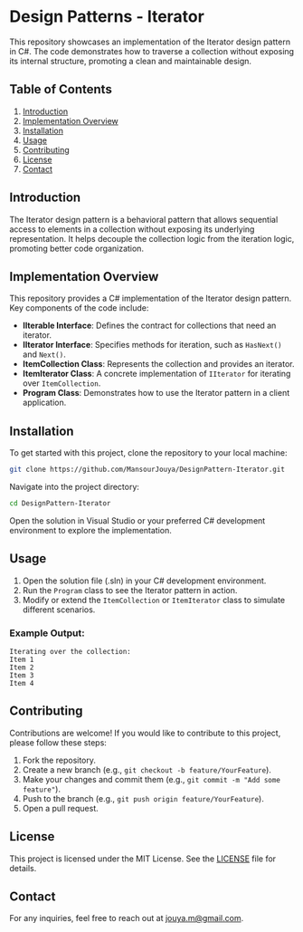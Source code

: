# Design Patterns - Iterator

This repository showcases an implementation of the Iterator design pattern in C#. The code demonstrates how to traverse a collection without exposing its internal structure, promoting a clean and maintainable design.

## Table of Contents
1. [Introduction](#introduction)
2. [Implementation Overview](#implementation-overview)
3. [Installation](#installation)
4. [Usage](#usage)
5. [Contributing](#contributing)
6. [License](#license)
7. [Contact](#contact)

## Introduction
The Iterator design pattern is a behavioral pattern that allows sequential access to elements in a collection without exposing its underlying representation. It helps decouple the collection logic from the iteration logic, promoting better code organization.

## Implementation Overview
This repository provides a C# implementation of the Iterator design pattern. Key components of the code include:

- **IIterable Interface**: Defines the contract for collections that need an iterator.
- **IIterator Interface**: Specifies methods for iteration, such as `HasNext()` and `Next()`.
- **ItemCollection Class**: Represents the collection and provides an iterator.
- **ItemIterator Class**: A concrete implementation of `IIterator` for iterating over `ItemCollection`.
- **Program Class**: Demonstrates how to use the Iterator pattern in a client application.

## Installation
To get started with this project, clone the repository to your local machine:

```bash
git clone https://github.com/MansourJouya/DesignPattern-Iterator.git
```

Navigate into the project directory:

```bash
cd DesignPattern-Iterator
```

Open the solution in Visual Studio or your preferred C# development environment to explore the implementation.

## Usage
1. Open the solution file (.sln) in your C# development environment.
2. Run the `Program` class to see the Iterator pattern in action.
3. Modify or extend the `ItemCollection` or `ItemIterator` class to simulate different scenarios.

### Example Output:
```
Iterating over the collection:
Item 1
Item 2
Item 3
Item 4
```

## Contributing
Contributions are welcome! If you would like to contribute to this project, please follow these steps:

1. Fork the repository.
2. Create a new branch (e.g., `git checkout -b feature/YourFeature`).
3. Make your changes and commit them (e.g., `git commit -m "Add some feature"`).
4. Push to the branch (e.g., `git push origin feature/YourFeature`).
5. Open a pull request.

## License
This project is licensed under the MIT License. See the [LICENSE](LICENSE.txt) file for details.

## Contact
For any inquiries, feel free to reach out at jouya.m@gmail.com.
